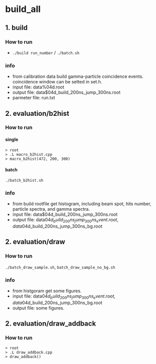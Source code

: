 # build_all

## 1. build

### How to run

+ `./build run_number` / `./batch.sh`

### info

+ from calibration data build gamma-particle coincidence events. coincidence window can be setted in set.h.
+ input file: data%04d.root
+ output file: data$04d_build_200ns_jump_300ns.root
+ parmeter file: run.txt

## 2. evaluation/b2hist

### How to run

#### single

```
> root
> .L macro_b2hist.cpp
> macro_b2hist(472, 200, 300)
```

#### batch

`./batch_b2hist.sh`


### info

+ from build rootfile get histogram, including beam spot, hits number, particle spectra, and gamma spectra.
+ input file: data$04d_build_200ns_jump_300ns.root
+ output file: data$04d_build_200ns_jump_300ns_event.root, data$04d_build_200ns_jump_300ns_bg.root

## 2. evaluation/draw

### How to run

`./batch_draw_sample.sh`, `batch_draw_sample_no_bg.sh`

### info

+ from histgoram get some figures.
+ input file: data$04d_build_200ns_jump_300ns_event.root, data$04d_build_200ns_jump_300ns_bg.root
+ output file: some figures.

## 2. evaluation/draw_addback

### How to run

```
> root
> .L draw_addback.cpp
> draw_addback()
```

